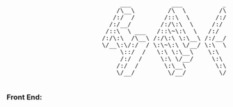 <pre>

                               ___           ___           ___       ___       ___     
                              /\__\         /\  \         /\__\     /\__\     /\  \    
                             /:/  /        /::\  \       /:/  /    /:/  /    /::\  \   
                            /:/__/        /:/\:\  \     /:/  /    /:/  /    /:/\:\  \  
                           /::\  \ ___   /::\~\:\  \   /:/  /    /:/  /    /:/  \:\  \ 
                          /:/\:\  /\__\ /:/\:\ \:\__\ /:/__/    /:/__/    /:/__/ \:\__\
                          \/__\:\/:/  / \:\~\:\ \/__/ \:\  \    \:\  \    \:\  \ /:/  /
                               \::/  /   \:\ \:\__\    \:\  \    \:\  \    \:\  /:/  / 
                               /:/  /     \:\ \/__/     \:\  \    \:\  \    \:\/:/  /  
                              /:/  /       \:\__\        \:\__\    \:\__\    \::/  /   
                              \/__/         \/__/         \/__/     \/__/     \/__/    

</pre>

### Front End: 

<img style="border-radius: 5px!important; height: 30px;" 
src="https://img.shields.io/badge/CSS-212121?&style=for-the-badge&logo=css3&logoColor=white"/> 
<img style="border-radius: 5px; height: 30px;" 
src="https://img.shields.io/badge/HTML-212121?style=for-the-badge&logo=html5&logoColor=white"/>
<img style="border-radius: 5px; height: 30px;" 
src="https://img.shields.io/badge/React-212121?style=for-the-badge&logo=react&logoColor=white"/>
<img style="height: 30px;" 
src="https://img.shields.io/badge/JavaScript-212121?style=for-the-badge&logo=JavaScript&logoColor=white"/>

<style>
     img {
          border-radius: 10px;
          width: 10px;
     }
</style>